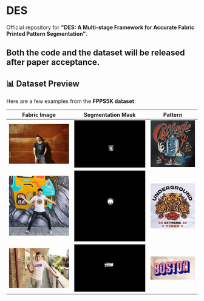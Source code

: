 # DES

Official repository for **"DES: A Multi-stage Framework for Accurate Fabric Printed Pattern Segmentation"**.

Both the **code** and the **dataset** will be released **after paper acceptance**.
---

## 📊 Dataset Preview
Here are a few examples from the **FPPS5K dataset**:

| Fabric Image | Segmentation Mask | Pattern |
|--------------|------------------|--------------------|
| <img src="assets/4_2168.jpg" width="300" /> | <img src="assets/4_2168.png" width="300" /> | <img src="assets/4_2168_pattern.jpg" width="200" /> |
| <img src="assets/150_2289.jpg" width="300" /> | <img src="assets/150_2289.png" width="300" /> | <img src="assets/150_2289_pattern.jpg" width="200" /> |
| <img src="assets/50_1135.jpg" width="300" /> | <img src="assets/50_1135.png" width="300" /> | <img src="assets/50_1135_pattern.jpg" width="200" /> |
